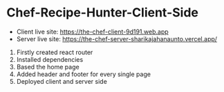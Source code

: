 # Chef-Recipe-Hunter-Client-Side




- Client live site: https://the-chef-client-9d191.web.app
- Server live site: https://the-chef-server-sharikajahanaunto.vercel.app/


1. Firstly created react router 
2. Installed dependencies
3. Based the home page
4. Added header and footer for every single page
5. Deployed client and server side 
